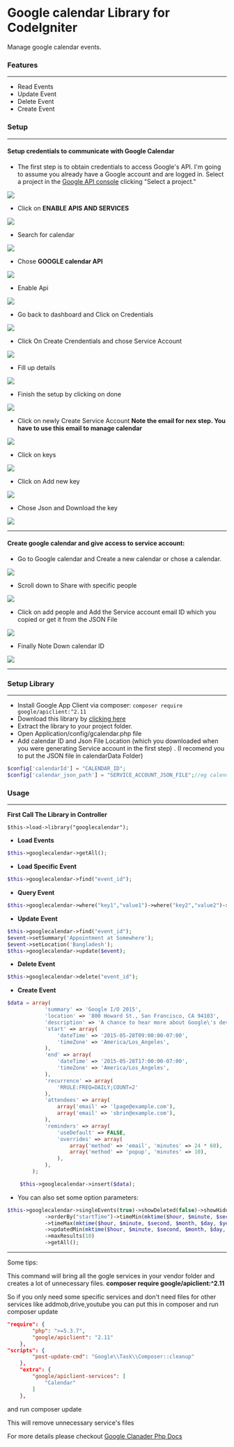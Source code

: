# Google calendar Library for CodeIgniter

Manage google calendar events.


### Features
------------
- Read Events
- Update Event
- Delete Event
- Create Event

### Setup

------------

#### Setup credentials to communicate with Google Calendar
- The first step is to obtain credentials to access Google's API. I'm going to assume you already have a Google account and are logged in. Select a project in the [Google API console](https://console.cloud.google.com/apis "Google API console") clicking "Select a project."

![](https://github.com/aididalam/images-for-rep/raw/main/CI-Google-Calendar/1.png)


- Click on **ENABLE APIS AND SERVICES**

![](https://github.com/aididalam/images-for-rep/raw/main/CI-Google-Calendar/2.png)


- Search for calendar

![](https://github.com/aididalam/images-for-rep/raw/main/CI-Google-Calendar/3.png)


- Chose **GOOGLE calendar API**

![](https://github.com/aididalam/images-for-rep/raw/main/CI-Google-Calendar/4.png)


- Enable Api

![](https://github.com/aididalam/images-for-rep/raw/main/CI-Google-Calendar/5.png)


- Go back to dashboard and Click on Credentials

![](https://github.com/aididalam/images-for-rep/raw/main/CI-Google-Calendar/6.png)


- Click On Create Crendentials and chose Service Account

![](https://github.com/aididalam/images-for-rep/raw/main/CI-Google-Calendar/7.png)


- Fill up details

![](https://github.com/aididalam/images-for-rep/raw/main/CI-Google-Calendar/8.png)


- Finish the setup by clicking on done

![](https://github.com/aididalam/images-for-rep/raw/main/CI-Google-Calendar/9.png)


- Click on newly Create Service Account
**Note the email for nex step. You have to use this email to manage calendar**

![](https://github.com/aididalam/images-for-rep/raw/main/CI-Google-Calendar/10.png)


- Click on keys

![](https://github.com/aididalam/images-for-rep/raw/main/CI-Google-Calendar/11.png)


- Click on Add new key

![](https://github.com/aididalam/images-for-rep/raw/main/CI-Google-Calendar/12.png)


- Chose Json and Download the key

![](https://github.com/aididalam/images-for-rep/raw/main/CI-Google-Calendar/13.png)


------------

#### Create google calendar and give access to service account:
- Go to Google calendar and Create a new calendar or chose a calendar.

![](https://github.com/aididalam/images-for-rep/raw/main/CI-Google-Calendar/14.png)


- Scroll down to Share with specific people

![](https://github.com/aididalam/images-for-rep/raw/main/CI-Google-Calendar/15.png)


- Click on add people and Add the Service account email ID which you copied or get it from the JSON File

![](https://github.com/aididalam/images-for-rep/raw/main/CI-Google-Calendar/16.png)


- Finally Note Down calendar ID

![](https://github.com/aididalam/images-for-rep/raw/main/CI-Google-Calendar/17.png)


------------

### Setup Library

------------

- Install Google App Client via composer:
`composer require google/apiclient:^2.11`
- Download this library by [clicking here](https://github.com/aididalam/CodeIgniter-Google-Calendar/archive/refs/tags/v1.zip "clicking here")
- Extract the library to your project folder.
- Open Application/config/gcalendar.php file
- Add calendar ID and Json File Location (which you downloaded when you were generating Service account in the first step) .
(I recomend you to put the JSON file in calendarData Folder)
```php
$config['calendarId'] = "CALENDAR_ID";
$config['calendar_json_path'] = "SERVICE_ACCOUNT_JSON_FILE";//eg calendarData/calendarAPI.json
```

### Usage

------------

**First Call The Library in Controller**

``$this->load->library("googlecalendar");``

- **Load Events**
```php
$this->googlecalendar->getAll();
```
- **Load Specific Event**
```php
$this->googlecalendar->find("event_id");
```

- **Query Event**
```php
$this->googlecalendar->where("key1","value1")->where("key2","value2")->get();
```
- **Update Event**
```php
$this->googlecalendar->find("event_id");
$event->setSummary('Appointment at Somewhere');
$event->setLocation('Bangladesh');
$this->googlecalendar->update($event);
```

- **Delete Event**
```php
$this->googlecalendar->delete("event_id");
```
- **Create Event**
```php
$data = array(
            'summary' => 'Google I/O 2015',
            'location' => '800 Howard St., San Francisco, CA 94103',
            'description' => 'A chance to hear more about Google\'s developer products.',
            'start' => array(
                'dateTime' => '2015-05-28T09:00:00-07:00',
                'timeZone' => 'America/Los_Angeles',
            ),
            'end' => array(
                'dateTime' => '2015-05-28T17:00:00-07:00',
                'timeZone' => 'America/Los_Angeles',
            ),
            'recurrence' => array(
                'RRULE:FREQ=DAILY;COUNT=2'
            ),
            'attendees' => array(
                array('email' => 'lpage@example.com'),
                array('email' => 'sbrin@example.com'),
            ),
            'reminders' => array(
                'useDefault' => FALSE,
                'overrides' => array(
                    array('method' => 'email', 'minutes' => 24 * 60),
                    array('method' => 'popup', 'minutes' => 10),
                ),
            ),
        );

	$this->googlecalendar->insert($data);
```

- You can also set some option parameters:
```php
$this->googlecalendar->singleEvents(true)->showDeleted(false)->showHiddenInvitations(false)
            ->orderBy("startTime")->timeMin(mktime($hour, $minute, $second, $month, $day, $year))
            ->timeMax(mktime($hour, $minute, $second, $month, $day, $year))
            ->updatedMin(mktime($hour, $minute, $second, $month, $day, $year))
            ->maxResults(10)
            ->getAll();
```


------------

Some tips:

This command will bring all the gogle services in your vendor folder and creates a lot of unnecessary files.
**composer require google/apiclient:^2.11**

So if you only need some specific services and don't need files for other services like addmob,drive,youtube you can put this in composer and run composer update

```json
"require": {
		"php": ">=5.3.7",
		"google/apiclient": "2.11"
	},
"scripts": {
		"post-update-cmd": "Google\\Task\\Composer::cleanup"
	},
	"extra": {
		"google/apiclient-services": [
			"Calendar"
		]
	},
```

and run 
    composer update

This will remove unnecessary service's files

For more details please checkout [Google Clanader Php Docs ](https://developers.google.com/calendar/api/v3/reference/events "Google Clanader Php Docs ")
